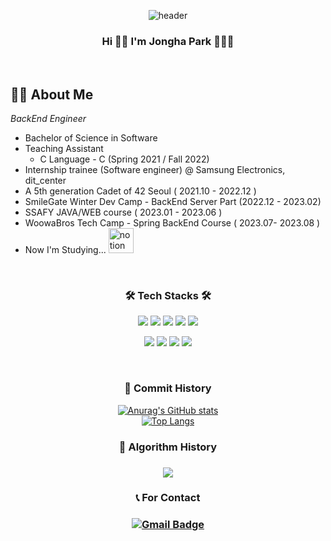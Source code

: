 <div align='center'>  
 
![header](https://capsule-render.vercel.app/api?type=waving&color=gradient&customColorList=1,15,18,25,27&height=150&section=header)
 

  ### Hi 🙌🏼   I'm Jongha Park 👩🏻‍💻  
</br>
<div align='left'>

 ## 🙋‍♀️ About Me
 _BackEnd Engineer_
- Bachelor of Science in Software 
- Teaching Assistant
  - C Language - C (Spring 2021 / Fall 2022)
- Internship trainee (Software engineer) @ Samsung Electronics, dit_center
- A 5th generation Cadet of 42 Seoul ( 2021.10 - 2022.12 )
- SmileGate Winter Dev Camp - BackEnd Server Part (2022.12 - 2023.02)
- SSAFY JAVA/WEB course ( 2023.01 - 2023.06 )
- WoowaBros Tech Camp - Spring BackEnd Course ( 2023.07- 2023.08 )
- Now I'm Studying...   [<img src='https://cdn.jsdelivr.net/npm/simple-icons@3.0.1/icons/notion.svg' alt='notion' height='40'>](https://jonghadailywrite.notion.site/74a25658ab254659bc5d703463828881) 
</br>
</div>

### 🛠 Tech Stacks 🛠

<img src="https://img.shields.io/badge/C-A8B9CC?style=flat-square&logo=C&logoColor=white"/></a>
<img src="https://img.shields.io/badge/C++-00599C?style=flat-square&logo=C%2B%2B&logoColor=white"/></a>
<img src="https://img.shields.io/badge/HTML5-E34F26?style=flat-square&logo=HTML5&logoColor=white"/></a>
<img src="https://img.shields.io/badge/CSS3-1572B6?style=flat-square&logo=CSS3&logoColor=white"/></a>
<img src="https://img.shields.io/badge/JavaScript-F7DF1E?style=flat-square&logo=JavaScript&logoColor=white"/></a>

<img src="https://img.shields.io/badge/Java-007396?style=flat-square&logo=Java&logoColor=white"/></a> 
<img src="https://img.shields.io/badge/Springs-A8B9CC?style=flat-square&logo=Spring&logoColor=white"/></a> 
<img src="https://img.shields.io/badge/MySQL-4479A1?style=flat-square&logo=MySQL&logoColor=white"/></a>
<img src="https://img.shields.io/badge/Docker-2496ED?style=flat-square&logo=Docker&logoColor=white"/></a>

</br>
</div>

<h3 align="center"> 🌱 Commit History </h3>

<div align="center" style="text-align:center">
  
  [![Anurag's GitHub stats](https://github-readme-stats.vercel.app/api?username=worldii)](https://github.com/worldii/github-readme-stats)
  <br>
  [![Top Langs](https://github-readme-stats.vercel.app/api/top-langs/?username=worldii&layout=compact)](https://github.com/worldii/github-readme-stats)
  <br>

</div>
<h3 align="center"> 🙈 Algorithm History <h3>
<div align="center" style="text-align:center">
 <img src="http://mazassumnida.wtf/api/v2/generate_badge?boj=worldi">
</div>

<h3 align="center"> 📞 For Contact <h3>
<div align="center" style="text-align:center">

  [![Gmail Badge](https://img.shields.io/badge/Gmail-D14836?style=flat&logo=Gmail&logoColor=white)](mailto:jongha2788@u.sogang.ac.kr)
</div>



